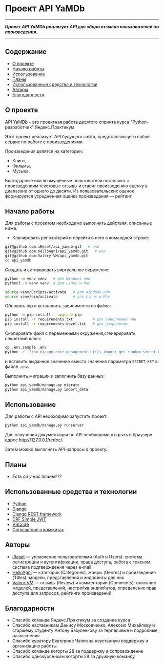 # Проект API YaMDb

---

***Проект API YaMDb реализует API для сбора отзывов пользователей на произведения.***

---

## Содержание

- [О проекте](#about)
- [Начало работы](#getting_started)
- [Использование](#usage)
- [Планы](#todo)
- [Использованные средства и технологии](#tools_and_techs)
- [Авторы](#authors)
- [Благодарности](#acknowledgement)

## О проекте<div id="about"></div>

API YaMDb - это проектная работа десятого спринта курса "Python-разработчик" Яндекс.Практикум.

Этот проект реализует API будущего сайта, представляющего собой сервис по работе с произведениями.

Произведения делятся на категории:

- Книги,
- Фильмы,
- Музыка.

Благодарные или возмущённые пользователи оставляют к произведениям текстовые отзывы и ставят произведению оценку в диапазоне от одного до десяти. Из пользовательских оценок формируется усреднённая оценка произведения — рейтинг.

## Начало работы<div id="getting_started"></div>

Для работы с проектом необходимо выполнить действия, описанные ниже.

- Клонировать репозиторий и перейти в него в командной строке:

```sh
git@github.com:iReset/api_yamdb.git   # или
git@github.com:HelloAgni/api_yamdb.git   # или
git@github.com:Valery-VM/api_yamdb.git
cd api_yamdb
```

Создать и активировать виртуальное окружение:

```sh
python -m venv venv   # для Windows или
python3 -m venv venv  # для Linux и Mac

source venv/Scripts/activate   # для Windows или
source venv/bin/activate       # для Linux и Mac
```

Обновить pip и установить зависимости из файла:

```sh
python -m pip install --upgrade pip
pip install -r requirements.txt         # для выполнения или
pip install -r requirements-devel.txt   # для разработки
```

Скопировать файл с переменными окружения,сгенерировать секретный ключ:

```sh
cp .env.sample .env
python -c 'from django.core.management.utils import get_random_secret_key; print(get_random_secret_key())'
```

и вставить выданное значение вместо значения параметра ``SECRET_KEY`` в файле ``.env``.

Выполнить миграции и заполнить базу данных:

```sh
python api_yamdb/manage.py migrate
python api_yamdb/manage.py import_data
```

## Использование<div id="usage"></div>

Для работы с API необходимо запустить проект:

```sh
python api_yamdb/manage.py runserver
```

Для получения документации по API необходимо открыть в браузере адрес <http://127.0.0.1/redoc/>.

Затем можно выполнять API-запросы к проекту.

## Планы<div id="todo"></div>

- *Есть ли у нас планы???*

## Использованные средства и технологии<div id="tools_and_techs"></div>

- [Python](https://www.python.org/)
- [Django](https://www.djangoproject.com/)
- [Django REST framework](https://www.django-rest-framework.org/)
- [DRF Simple JWT](https://django-rest-framework-simplejwt.readthedocs.io/en/latest/)
- [VSCode](https://code.visualstudio.com/)
- [Соглашение о коммитах](https://www.conventionalcommits.org/ru/v1.0.0/)

## Авторы<div id="authors"></div>

- [iReset](https://github.com/iReset) — управление пользователями (Auth и Users): система регистрации и аутентификации, права доступа, работа с токеном, система подтверждения через e-mail
- [HelloAgni](https://github.com/HelloAgni) — категории (Categories), жанры (Genres) и произведения (Titles): модели, представления и эндпойнты для них
- [Valery-VM](https://github.com/Valery-VM) — отзывы (Review) и комментарии (Comments): описание моделей, представлений, настройка эндпойнтов, определение прав доступа для запросов, рейтинги произведений

## Благодарности<div id="acknowledgement"></div>

- Спасибо команде Яндекс.Практикум за создание курса
- Спасибо наставникам Денису Московченко, Алексею Михайлову и старшему студенту Антону Базуленкову за терпеливые и подробные разъяснения
- Спасибо куратору Екатерине Чапля за неустанную поддержку и организацию работы
- Спасибо команде когорты 28 за поддержку и сопровождение
- Спасибо однокурсникам когорты 28 за дружную команду
